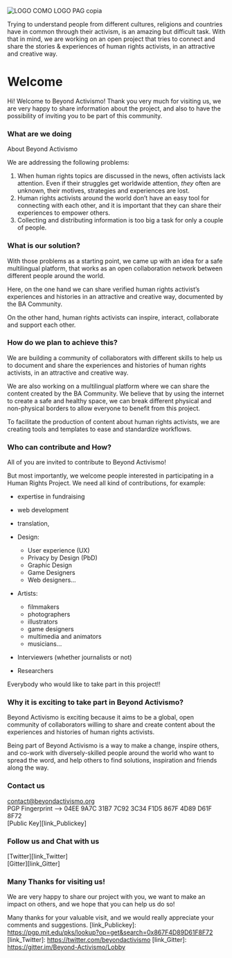 ![LOGO COMO LOGO PAG copia](https://beyondactivismo.org/wp-content/uploads/2017/11/LOGO-COMO-LOGO-PAG-copia-768x388.jpg)
    

Trying to understand people from different cultures, religions and countries have in common through their activism, is an amazing but difficult task.
With that in mind, we are working on an open project that tries
to connect and share the stories & experiences of human rights activists, in an attractive and creative way.

# Welcome


Hi! Welcome to Beyond Activismo!
Thank you very much  for visiting us, we are very happy to share information about the project, and also to have the possibility of inviting you to be part of this community.

### What are we doing
About Beyond Activismo

We are addressing the following problems:

1. When human rights topics are discussed in the news, often activists lack attention. Even if their struggles get worldwide attention, _they_ often
are unknown, their motives, strategies and experiences are lost.
2. Human rights activists around the world don’t have an easy tool for connecting with each other, and it is important that they can share their
experiences to empower others.
3. Collecting and distributing information is too big a task for only a couple of people.

### What is our solution?
With those problems as a starting point, we came up with an idea for a safe multilingual platform, that works as an open collaboration network between different people around the world. 

Here, on the one hand we can share verified human rights
activist’s experiences and histories in an attractive and creative way, documented by the BA Community. 

On the other hand, human rights activists can inspire, interact, collaborate and support each other.

### How do we plan to achieve this?

We are building a community of collaborators with different skills to help us to document and share the experiences and histories of human rights activists, in an attractive and creative way.

We are also working on a multilingual platform where we can share the content created by the BA Community. We believe that by using the internet to create a safe and healthy space, we can break different physical and non-physical borders to allow everyone to benefit from this project.

To facilitate the production of content about human rights activists, we are creating tools and templates to ease and standardize workflows.

### Who can contribute and How?

All of you are invited to contribute to Beyond Activismo!

But most importantly, we welcome people interested in participating in a Human Rights Project.
We need all kind of contributions, for example:

- expertise in fundraising
- web development 
- translation, 
- Design: 
  - User experience (UX)
  - Privacy by Design (PbD)
  - Graphic Design
  - Game Designers
  - Web designers...

- Artists:
  - filmmakers
  - photographers
  - illustrators
  - game designers
  - multimedia and animators
  - musicians...

- Interviewers (whether journalists or not)
- Researchers

Everybody who would like to take part in this project!!

### Why it is exciting to take part in Beyond Activismo?
Beyond Activismo is exciting because it aims to be a global, open community of collaborators willing to share and create content about the experiences and histories of human rights activists.

Being part of Beyond Activismo is a way to make a change, inspire others, and co-work with diversely-skilled people around the world who want to spread the word, and help others to find solutions, inspiration and
friends along the way.

### Contact us

contact@beyondactivismo.org   
PGP Fingerprint --> 04EE 9A7C 31B7 7C92 3C34 F1D5 867F 4D89 D61F 8F72   
[Public Key][link_Publickey]   

### Follow us and Chat with us
[Twitter][link_Twitter]   
[Gitter][link_Gitter]

### Many Thanks for visiting us!
We are very happy to share our project with you, we want to make an impact on others, and we hope that you can help us do so!

Many thanks for your valuable visit, and we would really appreciate your comments and suggestions.
[link_Publickey]: https://pgp.mit.edu/pks/lookup?op=get&search=0x867F4D89D61F8F72
[link_Twitter]: https://twitter.com/beyondactivismo
[link_Gitter]: https://gitter.im/Beyond-Activismo/Lobby

